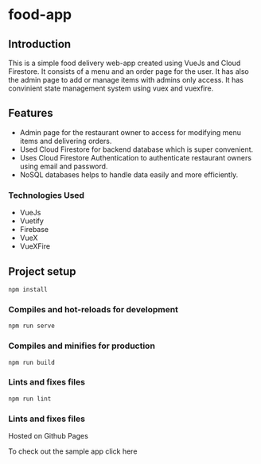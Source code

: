 # food-app

## Introduction

This is a simple food delivery web-app created using VueJs and Cloud Firestore. It consists of a menu and an order page for the user. It has also the admin page to add or manage items with admins only access. It has convinient state management system using vuex and vuexfire.

## Features

* Admin page for the restaurant owner to access for modifying menu items and delivering orders.
* Used Cloud Firestore for backend database which is super convenient.
* Uses Cloud Firestore Authentication to authenticate restaurant owners using email and password.
* NoSQL databases helps to handle data easily and more efficiently.
    
### Technologies Used

* VueJs
* Vuetify
* Firebase
* VueX
* VueXFire

## Project setup
```
npm install
```

### Compiles and hot-reloads for development
```
npm run serve
```

### Compiles and minifies for production
```
npm run build
```

### Lints and fixes files
```
npm run lint
```

### Lints and fixes files

Hosted on Github Pages

To check out the sample app click here 
